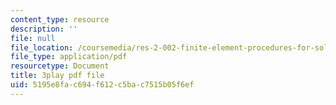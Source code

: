 ```yaml
---
content_type: resource
description: ''
file: null
file_location: /coursemedia/res-2-002-finite-element-procedures-for-solids-and-structures-spring-2010/5195e8fac694f612c5bac7515b05f6ef_oNqSzzycRhw.pdf
file_type: application/pdf
resourcetype: Document
title: 3play pdf file
uid: 5195e8fa-c694-f612-c5ba-c7515b05f6ef
---
```

